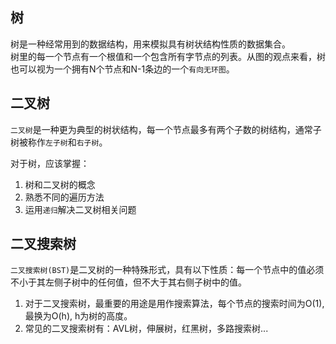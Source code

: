 ## 树
树是一种经常用到的数据结构，用来模拟具有树状结构性质的数据集合。  
树里的每一个节点有一个根值和一个包含所有字节点的列表。从图的观点来看，树也可以视为一个拥有N个节点和N-1条边的一个`有向无环图`。

## 二叉树
`二叉树`是一种更为典型的树状结构，每一个节点最多有两个子数的树结构，通常子树被称作`左子树`和`右子树`。

对于树，应该掌握：
1. 树和二叉树的概念
2. 熟悉不同的遍历方法
3. 运用`递归`解决二叉树相关问题

## 二叉搜索树

`二叉搜索树(BST)`是二叉树的一种特殊形式，具有以下性质：每一个节点中的值必须不小于其左侧子树中的任何值，但不大于其右侧子树中的值。
1. 对于二叉搜索树，最重要的用途是用作搜索算法，每个节点的搜索时间为O(1), 最换为O(h), h为树的高度。
2. 常见的二叉搜索树有：AVL树，伸展树，红黑树，多路搜索树...
